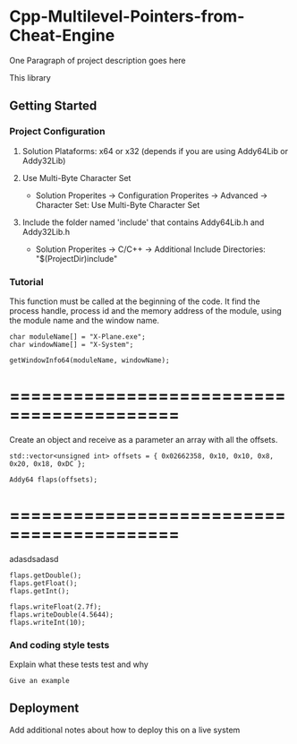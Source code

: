 # Cpp-Multilevel-Pointers-from-Cheat-Engine

One Paragraph of project description goes here

This library 

## Getting Started

### Project Configuration

1. Solution Plataforms: x64 or x32 (depends if you are using Addy64Lib or Addy32Lib) 

2. Use Multi-Byte Character Set 
   - Solution Properites -> Configuration Properites -> Advanced -> Character Set: Use Multi-Byte Character Set

3. Include the folder named 'include' that contains Addy64Lib.h and Addy32Lib.h
   - Solution Properites -> C/C++ -> Additional Include Directories: "$(ProjectDir)include"


### Tutorial
This function must be called at the beginning of the code.
It find the process handle, process id and the memory address of the module, using the module name and the window name.
```
char moduleName[] = "X-Plane.exe";
char windowName[] = "X-System";

getWindowInfo64(moduleName, windowName);
```
==========================================
==========================================
Create an object and receive as a parameter an array with all the offsets.
```
std::vector<unsigned int> offsets = { 0x02662358, 0x10, 0x10, 0x8, 0x20, 0x18, 0xDC };

Addy64 flaps(offsets);
```
==========================================
==========================================
adasdsadasd
```
flaps.getDouble();
flaps.getFloat();
flaps.getInt();

flaps.writeFloat(2.7f);
flaps.writeDouble(4.5644);
flaps.writeInt(10);
```

### And coding style tests

Explain what these tests test and why

```
Give an example
```

## Deployment

Add additional notes about how to deploy this on a live system
